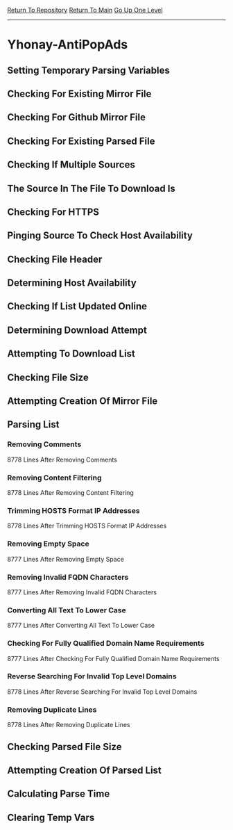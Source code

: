 [Return To Repository](https://github.com/deathbybandaid/piholeparser/)
[Return To Main](https://github.com/deathbybandaid/piholeparser/blob/master/RecentRunLogs/Mainlog.md)
[Go Up One Level](https://github.com/deathbybandaid/piholeparser/blob/master/RecentRunLogs/TopLevelScripts/30-Processing-External-Blacklists.md)
____________________________________
# Yhonay-AntiPopAds
## Setting Temporary Parsing Variables
## Checking For Existing Mirror File
## Checking For Github Mirror File
## Checking For Existing Parsed File
## Checking If Multiple Sources
## The Source In The File To Download Is
## Checking For HTTPS
## Pinging Source To Check Host Availability
## Checking File Header
## Determining Host Availability
## Checking If List Updated Online
## Determining Download Attempt
## Attempting To Download List
## Checking File Size
## Attempting Creation Of Mirror File
## Parsing List
### Removing Comments
8778 Lines After Removing Comments
### Removing Content Filtering
8778 Lines After Removing Content Filtering
### Trimming HOSTS Format IP Addresses
8778 Lines After Trimming HOSTS Format IP Addresses
### Removing Empty Space
8777 Lines After Removing Empty Space
### Removing Invalid FQDN Characters
8777 Lines After Removing Invalid FQDN Characters
### Converting All Text To Lower Case
8777 Lines After Converting All Text To Lower Case
### Checking For Fully Qualified Domain Name Requirements
8777 Lines After Checking For Fully Qualified Domain Name Requirements
### Reverse Searching For Invalid Top Level Domains
8778 Lines After Reverse Searching For Invalid Top Level Domains
### Removing Duplicate Lines
8778 Lines After Removing Duplicate Lines
## Checking Parsed File Size
## Attempting Creation Of Parsed List
## Calculating Parse Time
## Clearing Temp Vars
